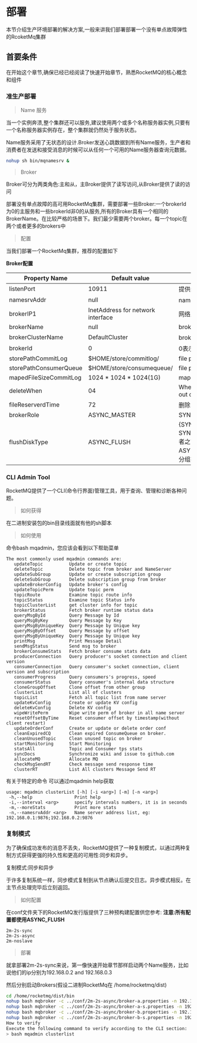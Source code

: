 # 部署

本节介绍生产环境部署的解决方案,一般来讲我们部署部署一个没有单点故障弹性的RcoketMq集群

## 首要条件

在开始这个章节,确保已经已经阅读了快速开始章节，熟悉RocketMQ的核心概念和组件

### 准生产部署

>Name 服务

当一个实例奔溃,整个集群还可以服务,建议使用两个或多个名称服务器实例,只要有一个名称服务器实例存在，整个集群就仍然处于服务状态。

Name服务采用了无状态的设计.Broker发送心跳数据到所有Name服务，生产者和消费者在发送和接受消息的时候可以从任何一个可用的Name服务器查询元数据。

```bash
nohup sh bin/mqnamesrv &
```


> Broker

Broker可分为两类角色:主和从，主Broker提供了读写访问,从Broker提供了读的访问

部署没有单点故障的高可用RocketMq集群，需要部署一些Broker:一个brokerId 为0的主服务和一些brokerId非0的从服务,所有的Broker具有一个相同的BrokerName。在比较严格的场景下。我们最少需要两个broker。每一个topic在两个或者更多的brokers中

>配置

当我们部署一个RocketMq集群，推荐的配置如下

**Broker配置**

| Property Name	  |  Default value	 |Details|
|---|---|---|
listenPort|10911|提供给客户端监听的端口
namesrvAddr|null|nameServe地址
brokerIP1|InetAddress for network interface|网络监听地址
brokerName|null|broker name
brokerClusterName|DefaultCluster|broker归属的集群名称
brokerId|0|0表示主,非0表示从
storePathCommitLog|$HOME/store/commitlog/|file path for commit log
storePathConsumerQueue|$HOME/store/consumequeue/|file path for consume queue
mapedFileSizeCommitLog|1024 * 1024 * 1024(1G)|mapped file size for commit log
deleteWhen|04|When to delete the commitlog which is out of the reserve time
fileReserverdTime|72|删除的时候commitlog保留多少小时
brokerRole|ASYNC_MASTER|SYNC_MASTER/ASYNC_MASTER/SLVAE
flushDiskType|ASYNC_FLUSH|{SYNC_FLUSH/ASYNC_FLUSH}. SYNC_FLUSH模式的Brocker在确认生产者之前将每个消息刷新到磁盘。另一方面，ASYNC_FLUSH模式的Broker利用了批量分组提交的优点，实现了更好的性能

### CLI Admin Tool

RocketMQ提供了一个CLI(命令行界面)管理工具，用于查询、管理和诊断各种问题。

>如何获得

在二进制安装包的bin目录线面就有他的sh脚本

>如何使用

命令bash mqadmin，您应该会看到以下帮助菜单

```text
The most commonly used mqadmin commands are:
   updateTopic          Update or create topic
   deleteTopic          Delete topic from broker and NameServer
   updateSubGroup       Update or create subscription group
   deleteSubGroup       Delete subscription group from broker
   updateBrokerConfig   Update broker's config
   updateTopicPerm      Update topic perm
   topicRoute           Examine topic route info
   topicStatus          Examine topic Status info
   topicClusterList     get cluster info for topic
   brokerStatus         Fetch broker runtime status data
   queryMsgById         Query Message by Id
   queryMsgByKey        Query Message by Key
   queryMsgByUniqueKey  Query Message by Unique key
   queryMsgByOffset     Query Message by offset
   queryMsgByUniqueKey  Query Message by Unique key
   printMsg             Print Message Detail
   sendMsgStatus        Send msg to broker
   brokerConsumeStats   Fetch broker consume stats data
   producerConnection   Query producer's socket connection and client version
   consumerConnection   Query consumer's socket connection, client version and subscription
   consumerProgress     Query consumers's progress, speed
   consumerStatus       Query consumer's internal data structure
   cloneGroupOffset     Clone offset from other group
   clusterList          List all of clusters
   topicList            Fetch all topic list from name server
   updateKvConfig       Create or update KV config
   deleteKvConfig       Delete KV config
   wipeWritePerm        Wipe write perm of broker in all name server
   resetOffsetByTime    Reset consumer offset by timestamp(without client restart)
   updateOrderConf      Create or update or delete order conf
   cleanExpiredCQ       Clean expired ConsumeQueue on broker.
   cleanUnusedTopic     Clean unused topic on broker
   startMonitoring      Start Monitoring
   statsAll             Topic and Consumer tps stats
   syncDocs             Synchronize wiki and issue to github.com
   allocateMQ           Allocate MQ
   checkMsgSendRT       Check message send response time
   clusterRT            List All clusters Message Send RT
```

有关于特定的命令 可以通过mqadmin help获取

```text
usage: mqadmin clusterList [-h] [-i <arg>] [-m] [-n <arg>]
 -h,--help                Print help
 -i,--interval <arg>      specify intervals numbers, it is in seconds
 -m,--moreStats           Print more stats
 -n,--namesrvAddr <arg>   Name server address list, eg: 192.168.0.1:9876;192.168.0.2:9876
```

### 复制模式

为了确保成功发布的消息不丢失，RocketMQ提供了一种复制模式，以通过两种复制方式获得更强的持久性和更高的可用性:同步和异步。

复制模式:同步和异步

于许多复制系统一样，同步模式复制到从节点确认后提交日志。异步模式相反。在主节点处理完毕后立刻返回。

> 如何配置

在conf文件夹下的RocketMQ发行版提供了三种预构建配置供您参考:
**注意:所有配置都使用ASYNC_FLUSH**

```text
2m-2s-sync
2m-2s-async
2m-noslave
```

> 部署

就拿部署2m-2s-sync来说，第一像快速开始章节那样启动两个Name服务，比如说他们的ip分别为192.168.0.2 and 192.168.0.3

然后分别启动Brokers(假设二进制RocketMq在 /home/rocketmq/dist)

```bash
cd /home/rocketmq/dist/bin
nohup bash mqbroker -c ../conf/2m-2s-async/broker-a.properties -n 192.168.233.130:9876;192.168.233.132:9876 &
nohup bash mqbroker -c ../conf/2m-2s-async/broker-a-s.properties -n 192.168.233.130:9876;192.168.233.132:9876 &
nohup bash mqbroker -c ../conf/2m-2s-async/broker-b.properties -n 192.168.233.130:9876;192.168.233.132:9876 &
nohup bash mqbroker -c ../conf/2m-2s-async/broker-b-s.properties -n 192.168.233.130:9876;192.168.233.132:9876 &
How to verify
Execute the following command to verify according to the CLI section:
> bash mqadmin clusterlist
```

